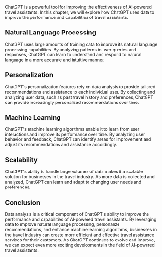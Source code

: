 

ChatGPT is a powerful tool for improving the effectiveness of AI-powered travel assistants. In this chapter, we will explore how ChatGPT uses data to improve the performance and capabilities of travel assistants.

Natural Language Processing
---------------------------

ChatGPT uses large amounts of training data to improve its natural language processing capabilities. By analyzing patterns in user queries and responses, ChatGPT can learn to understand and respond to natural language in a more accurate and intuitive manner.

Personalization
---------------

ChatGPT's personalization features rely on data analysis to provide tailored recommendations and assistance to each individual user. By collecting and analyzing user data, such as past travel history and preferences, ChatGPT can provide increasingly personalized recommendations over time.

Machine Learning
----------------

ChatGPT's machine learning algorithms enable it to learn from user interactions and improve its performance over time. By analyzing user behavior and feedback, ChatGPT can identify areas for improvement and adjust its recommendations and assistance accordingly.

Scalability
-----------

ChatGPT's ability to handle large volumes of data makes it a scalable solution for businesses in the travel industry. As more data is collected and analyzed, ChatGPT can learn and adapt to changing user needs and preferences.

Conclusion
----------

Data analysis is a critical component of ChatGPT's ability to improve the performance and capabilities of AI-powered travel assistants. By leveraging data to improve natural language processing, personalize recommendations, and enhance machine learning algorithms, businesses in the travel industry can create more efficient and effective travel assistance services for their customers. As ChatGPT continues to evolve and improve, we can expect even more exciting developments in the field of AI-powered travel assistants.
